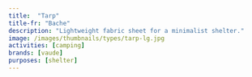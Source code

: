```yaml
---
title:  "Tarp"
title-fr: "Bache"
description: "Lightweight fabric sheet for a minimalist shelter."
image: /images/thumbnails/types/tarp-lg.jpg
activities: [camping]
brands: [vaude]
purposes: [shelter]
---
```

